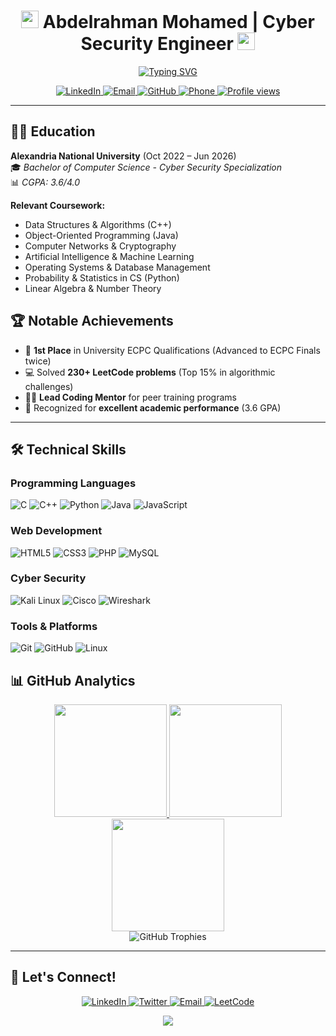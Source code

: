 <h1 align="center">
  <img src="https://media.giphy.com/media/hvRJCLFzcasrR4ia7z/giphy.gif" width="28">
  Abdelrahman Mohamed | Cyber Security Engineer
  <img src="https://media.giphy.com/media/hvRJCLFzcasrR4ia7z/giphy.gif" width="28">
</h1>

<p align="center">
  <a href="https://git.io/typing-svg">
    <img src="https://readme-typing-svg.demolab.com?font=Fira+Code&weight=600&size=22&duration=3000&pause=1000&color=7F3FBF&center=true&vCenter=true&width=580&lines=Cyber+Security+Student+@+Alexandria+National+University;ECPC+Finalist+%7C+230%2B+LeetCode+Problems;Full-stack+Developer+%7C+AI%2FML+Enthusiast;Linux+Specialist+%7C+Competitive+Programmer" alt="Typing SVG" />
  </a>
</p>

<div align="center">
  <a href="https://www.linkedin.com/in/bedoayman/">
    <img src="https://img.shields.io/badge/LinkedIn-0077B5?style=for-the-badge&logo=linkedin&logoColor=white" alt="LinkedIn">
  </a>
  <a href="mailto:abdelrahmanayman0011@gmail.com">
    <img src="https://img.shields.io/badge/Gmail-D14836?style=for-the-badge&logo=gmail&logoColor=white" alt="Email">
  </a>
  <a href="https://github.com/abdelrahmanayman0011">
    <img src="https://img.shields.io/badge/GitHub-100000?style=for-the-badge&logo=github&logoColor=white" alt="GitHub">
  </a>
  <a href="tel:+201026550844">
    <img src="https://img.shields.io/badge/Phone-25D366?style=for-the-badge&logo=whatsapp&logoColor=white" alt="Phone">
  </a>
  <a href="https://komarev.com/ghpvc/?username=abdelrahmanayman0011">
    <img src="https://komarev.com/ghpvc/?username=abdelrahmanayman0011&label=Profile+Views&color=7F3FBF&style=flat" alt="Profile views">
  </a>
</div>

---

## 👨‍🎓 Education

**Alexandria National University** (Oct 2022 – Jun 2026)  
🎓 *Bachelor of Computer Science - Cyber Security Specialization*  
📊 *CGPA: 3.6/4.0*

**Relevant Coursework:**
- Data Structures & Algorithms (C++)
- Object-Oriented Programming (Java)
- Computer Networks & Cryptography
- Artificial Intelligence & Machine Learning
- Operating Systems & Database Management
- Probability & Statistics in CS (Python)
- Linear Algebra & Number Theory


## 🏆 Notable Achievements

- 🥇 **1st Place** in University ECPC Qualifications (Advanced to ECPC Finals twice)
- 💻 Solved **230+ LeetCode problems** (Top 15% in algorithmic challenges)
- 👨‍🏫 **Lead Coding Mentor** for peer training programs
- 🏅 Recognized for **excellent academic performance** (3.6 GPA)

---

## 🛠️ Technical Skills

### Programming Languages
![C](https://img.shields.io/badge/C-00599C?style=for-the-badge&logo=c&logoColor=white)
![C++](https://img.shields.io/badge/C%2B%2B-00599C?style=for-the-badge&logo=c%2B%2B&logoColor=white)
![Python](https://img.shields.io/badge/Python-3776AB?style=for-the-badge&logo=python&logoColor=white)
![Java](https://img.shields.io/badge/Java-ED8B00?style=for-the-badge&logo=openjdk&logoColor=white)
![JavaScript](https://img.shields.io/badge/JavaScript-F7DF1E?style=for-the-badge&logo=javascript&logoColor=black)

### Web Development
![HTML5](https://img.shields.io/badge/HTML5-E34F26?style=for-the-badge&logo=html5&logoColor=white)
![CSS3](https://img.shields.io/badge/CSS3-1572B6?style=for-the-badge&logo=css3&logoColor=white)
![PHP](https://img.shields.io/badge/PHP-777BB4?style=for-the-badge&logo=php&logoColor=white)
![MySQL](https://img.shields.io/badge/MySQL-4479A1?style=for-the-badge&logo=mysql&logoColor=white)

### Cyber Security
![Kali Linux](https://img.shields.io/badge/Kali_Linux-557C94?style=for-the-badge&logo=kali-linux&logoColor=white)
![Cisco](https://img.shields.io/badge/Cisco_Packet_Tracer-1BA0D7?style=for-the-badge&logo=cisco&logoColor=white)
![Wireshark](https://img.shields.io/badge/Wireshark-1679A7?style=for-the-badge&logo=wireshark&logoColor=white)

### Tools & Platforms
![Git](https://img.shields.io/badge/Git-F05032?style=for-the-badge&logo=git&logoColor=white)
![GitHub](https://img.shields.io/badge/GitHub-181717?style=for-the-badge&logo=github&logoColor=white)
![Linux](https://img.shields.io/badge/Linux-FCC624?style=for-the-badge&logo=linux&logoColor=black)

## 📊 GitHub Analytics

<div align="center">
  <a href="https://github.com/abdelrahmanayman0011">
    <img src="https://github-readme-stats.vercel.app/api?username=abdelrahmanayman0011&show_icons=true&theme=radical&count_private=true&border_color=7F3FBF" height="180">
    <img src="https://github-readme-stats.vercel.app/api/top-langs/?username=abdelrahmanayman0011&layout=compact&theme=radical&border_color=7F3FBF" height="180">
  </a>
  <br/>
  <a href="https://github.com/abdelrahmanayman0011">
    <img src="https://github-readme-streak-stats.herokuapp.com/?user=abdelrahmanayman0011&theme=radical&border=7F3FBF" height="180">
  </a>
  <br/>
  <img src="https://github-profile-trophy.vercel.app/?username=abdelrahmanayman0011&theme=radical&no-frame=true&row=1&column=7" alt="GitHub Trophies">
</div>

---

## 🌟 Let's Connect!

<p align="center">
  <a href="https://www.linkedin.com/in/bedoayman/" target="_blank">
    <img src="https://img.shields.io/badge/LinkedIn-0077B5?style=for-the-badge&logo=linkedin&logoColor=white" alt="LinkedIn">
  </a>
  <a href="https://twitter.com/bedo__ayman" target="_blank">
    <img src="https://img.shields.io/badge/Twitter-1DA1F2?style=for-the-badge&logo=twitter&logoColor=white" alt="Twitter">
  </a>
  <a href="mailto:abdelrahmanayman0011@gmail.com">
    <img src="https://img.shields.io/badge/Email-D14836?style=for-the-badge&logo=gmail&logoColor=white" alt="Email">
  </a>
  <a href="https://leetcode.com/u/[YOUR_LEETCODE]/" target="_blank">
    <img src="https://img.shields.io/badge/LeetCode-FFA116?style=for-the-badge&logo=leetcode&logoColor=white" alt="LeetCode">
  </a>
</p>

<div align="center">
  <img src="https://capsule-render.vercel.app/api?type=waving&color=7F3FBF&height=60&section=footer"/>
</div>
